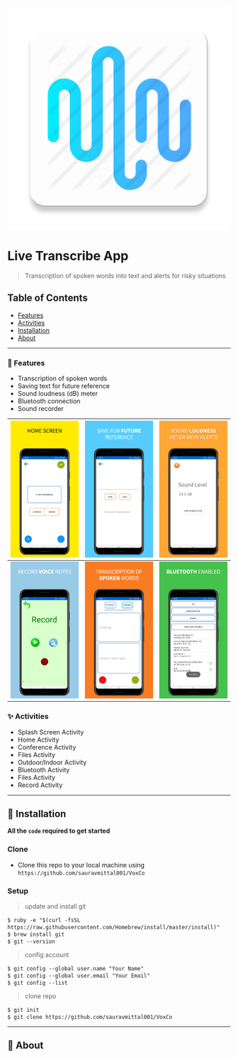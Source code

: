 ![alt text](https://github.com/sauravmittal001/VoxCo/blob/master/MyApplication2/app/src/main/ic_launcher_new2-web.png)
# Live Transcribe App

> Transcription of spoken words into text and alerts for risky situations

## Table of Contents

- [Features](#features)
- [Activities](#activities)
- [Installation](#installation)
- [About](#about)
---

### 🌟 Features

- Transcription of spoken words
- Saving text for future reference
- Sound loudness (dB) meter
- Bluetooth connection
- Sound recorder

|  ![alt text](https://github.com/sauravmittal001/VoxCo/blob/master/img/screenshot1.jpeg)  |  ![alt text](https://github.com/sauravmittal001/VoxCo/blob/master/img/screenshot2.jpeg)  |  ![alt text](https://github.com/sauravmittal001/VoxCo/blob/master/img/screenshot3.jpeg)  |
| ----------- | ----------- | ----------- |
| ![alt text](https://github.com/sauravmittal001/VoxCo/blob/master/img/screenshot4.jpeg) | ![alt text](https://github.com/sauravmittal001/VoxCo/blob/master/img/screenshot5.jpeg) | ![alt text](https://github.com/sauravmittal001/VoxCo/blob/master/img/screenshot6.jpeg) |

### ✨ Activities 

- Splash Screen Activity
- Home Activity
- Conference Activity
- Files Activity
- Outdoor/Indoor Activity
- Bluetooth Activity
- Files Activity
- Record Activity

---

## 🚀 Installation

**All the `code` required to get started**

### Clone

- Clone this repo to your local machine using `https://github.com/sauravmittal001/VoxCo`

### Setup

> update and install git

```shell
$ ruby -e "$(curl -fsSL https://raw.githubusercontent.com/Homebrew/install/master/install)"
$ brew install git
$ git --version
```

> config account

```shell
$ git config --global user.name "Your Name"
$ git config --global user.email "Your Email"
$ git config --list
```

> clone repo

```shell
$ git init
$ git clone https://github.com/sauravmittal001/VoxCo
```

---
## 📃 About
